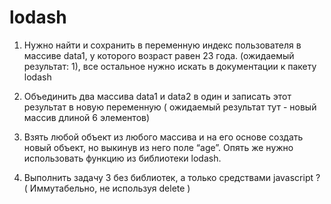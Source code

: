# lodash
1. Нужно найти и сохранить в переменную индекс пользователя в массиве data1, у которого возраст равен 23 года. (ожидаемый результат: 1), все остальное нужно искать в документации к пакету lodash

2. Объединить два массива data1 и data2 в один и записать этот результат в новую переменную ( ожидаемый результат тут - новый массив длиной 6 элементов)

3. Взять любой объект из любого массива и на его основе создать новый объект, но выкинув из него поле “age”. Опять же нужно использовать функцию из библиотеки lodash.

4. Выполнить задачу 3 без библиотек, а только средствами javascript ? ( Иммутабельно, не используя delete )
